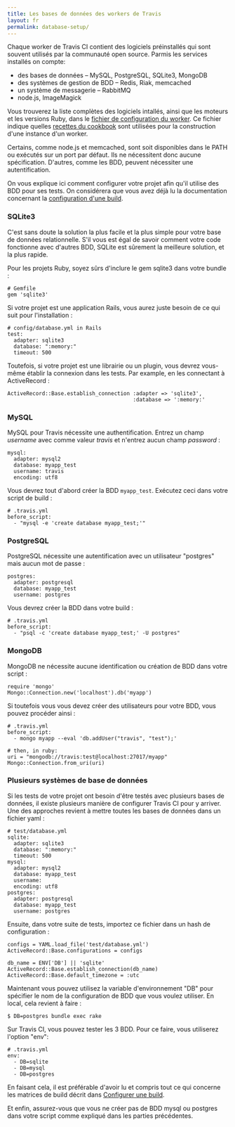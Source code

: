 ```yaml
---
title: Les bases de données des workers de Travis
layout: fr
permalink: database-setup/
---
```


Chaque worker de Travis CI contient des logiciels préinstallés qui sont souvent utilisés par la communauté open source. Parmis les services installés on compte:

* des bases de données – MySQL, PostgreSQL, SQLite3, MongoDB
* des systèmes de gestion de BDD – Redis, Riak, memcached
* un système de messagerie – RabbitMQ
* node.js, ImageMagick

Vous trouverez la liste complètes des logiciels intallés, ainsi que les moteurs et les versions Ruby, dans le [fichier de configuration du worker][config]. Ce fichier indique quelles [recettes du cookbook][cookbook] sont utilisées pour la construction d'une instance d'un worker.

Certains, comme node.js et memcached, sont soit disponibles dans le PATH ou exécutés sur un port par défaut. Ils ne nécessitent donc aucune spécification. D'autres, comme les BDD, peuvent nécessiter une autentification.

On vous explique ici comment configurer votre projet afin qu'il utilise des BDD pour ses tests. On considérera que vous avez déjà lu la documentation concernant la [configuration d'une build][config build].

### SQLite3

C'est sans doute la solution la plus facile et la plus simple pour votre base de données relationnelle. S'il vous est égal de savoir comment votre code fonctionne avec d'autres BDD, SQLite est sûrement la meilleure solution, et la plus rapide.

Pour les projets Ruby, soyez sûrs d'inclure le gem sqlite3 dans votre bundle : 

    # Gemfile
    gem 'sqlite3'

Si votre projet est une application Rails, vous aurez juste besoin de ce qui suit pour l'installation :

    # config/database.yml in Rails
    test:
      adapter: sqlite3
      database: ":memory:"
      timeout: 500

Toutefois, si votre projet est une librairie ou un plugin, vous devrez vous-même établir la connexion dans les tests. Par example, en les connectant à ActiveRecord :

    ActiveRecord::Base.establish_connection :adapter => 'sqlite3',
                                            :database => ':memory:'

### MySQL

MySQL pour Travis nécessite une authentification. Entrez un champ *username* avec comme valeur *travis* et n'entrez aucun champ *password* :

    mysql:
      adapter: mysql2
      database: myapp_test
      username: travis
      encoding: utf8

Vous devrez tout d'abord créer la BDD `myapp_test`. Exécutez ceci dans votre script de build :

    # .travis.yml
    before_script:
      - "mysql -e 'create database myapp_test;'"

### PostgreSQL

PostgreSQL nécessite une autentification avec un utilisateur "postgres" mais aucun mot de passe :

    postgres:
      adapter: postgresql
      database: myapp_test
      username: postgres

Vous devrez créer la BDD dans votre build :

    # .travis.yml
    before_script:
      - "psql -c 'create database myapp_test;' -U postgres"

### MongoDB

MongoDB ne nécessite aucune identification ou création de BDD dans votre script :

    require 'mongo'
    Mongo::Connection.new('localhost').db('myapp')

Si toutefois vous vous devez créer des utilisateurs pour votre BDD, vous pouvez procéder ainsi :

    # .travis.yml
    before_script:
      - mongo myapp --eval 'db.addUser("travis", "test");'

    # then, in ruby:
    uri = "mongodb://travis:test@localhost:27017/myapp"
    Mongo::Connection.from_uri(uri)

### Plusieurs systèmes de base de données

Si les tests de votre projet ont besoin d'être testés avec plusieurs bases de données, il existe plusieurs manière de configurer Travis CI pour y arriver. Une des approches revient à mettre toutes les bases de données dans un fichier yaml :

    # test/database.yml
    sqlite:
      adapter: sqlite3
      database: ":memory:"
      timeout: 500
    mysql:
      adapter: mysql2
      database: myapp_test
      username: 
      encoding: utf8
    postgres:
      adapter: postgresql
      database: myapp_test
      username: postgres

Ensuite, dans votre suite de tests, importez ce fichier dans un hash de configuration : 

    configs = YAML.load_file('test/database.yml')
    ActiveRecord::Base.configurations = configs

    db_name = ENV['DB'] || 'sqlite'
    ActiveRecord::Base.establish_connection(db_name)
    ActiveRecord::Base.default_timezone = :utc

Maintenant vous pouvez utilisez la variable d'environnement "DB" pour spécifier le nom de la configuration de BDD que vous voulez utiliser. En local, cela revient à faire :

    $ DB=postgres bundle exec rake

Sur Travis CI, vous pouvez tester les 3 BDD. Pour ce faire, vous utiliserez l'option "env":

    # .travis.yml
    env:
      - DB=sqlite
      - DB=mysql
      - DB=postgres

En faisant cela, il est préférable d'avoir lu et compris tout ce qui concerne les matrices de build décrit dans  [Configurer une build][config build].

Et enfin, assurez-vous que vous ne créer pas de BDD mysql ou postgres dans votre script comme expliqué dans les parties précédentes.

[cookbook]: https://github.com/travis-ci/travis-cookbooks
[config]: https://github.com/travis-ci/travis-worker/blob/master/config/worker.production.yml
[config build]: /fr/docs/user/build-configuration/
